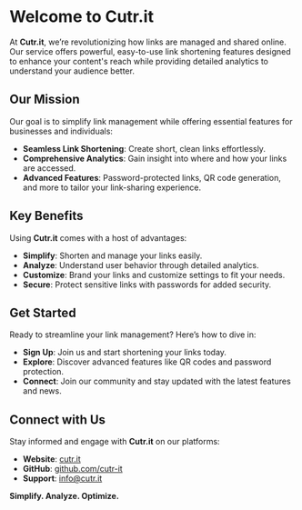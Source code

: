 # Welcome to Cutr.it

At **Cutr.it**, we’re revolutionizing how links are managed and shared online. Our service offers powerful, easy-to-use link shortening features designed to enhance your content's reach while providing detailed analytics to understand your audience better.

## Our Mission

Our goal is to simplify link management while offering essential features for businesses and individuals:

- **Seamless Link Shortening**: Create short, clean links effortlessly.
- **Comprehensive Analytics**: Gain insight into where and how your links are accessed.
- **Advanced Features**: Password-protected links, QR code generation, and more to tailor your link-sharing experience.

## Key Benefits

Using **Cutr.it** comes with a host of advantages:

- **Simplify**: Shorten and manage your links easily.
- **Analyze**: Understand user behavior through detailed analytics.
- **Customize**: Brand your links and customize settings to fit your needs.
- **Secure**: Protect sensitive links with passwords for added security.

## Get Started

Ready to streamline your link management? Here’s how to dive in:

- **Sign Up**: Join us and start shortening your links today.
- **Explore**: Discover advanced features like QR codes and password protection.
- **Connect**: Join our community and stay updated with the latest features and news.

## Connect with Us

Stay informed and engage with **Cutr.it** on our platforms:

- **Website**: [cutr.it](https://cutr.it)
- **GitHub**: [github.com/cutr-it](https://github.com/cutr-it)
- **Support**: [info@cutr.it](mailto:info@cutr.it)

**Simplify. Analyze. Optimize.**
